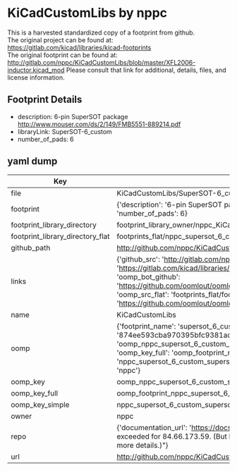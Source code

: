 # KiCadCustomLibs by nppc  
This is a harvested standardized copy of a footprint from github.  
The original project can be found at:  
https://gitlab.com/kicad/libraries/kicad-footprints  
The original footprint can be found at:
http://gitlab.com/nppc/KiCadCustomLibs/blob/master/XFL2006-inductor.kicad_mod
Please consult that link for additional, details, files, and license information.  
## Footprint Details
* description: 6-pin SuperSOT package http://www.mouser.com/ds/2/149/FMB5551-889214.pdf  
* libraryLink: SuperSOT-6_custom  
* number_of_pads: 6  
## yaml dump  
| Key | Value |  
| --- | --- |  
| file | KiCadCustomLibs/SuperSOT-6_custom.kicad_mod |  
| footprint | {'description': '6-pin SuperSOT package http://www.mouser.com/ds/2/149/FMB5551-889214.pdf', 'libraryLink': 'SuperSOT-6_custom', 'number_of_pads': 6} |  
| footprint_library_directory | footprint_library_owner/nppc_KiCadCustomLibs |  
| footprint_library_directory_flat | footprints_flat/nppc_supersot_6_custom_supersot_6_custom/working |  
| github_path | http://github.com/nppc/KiCadCustomLibs/blob/master/SuperSOT-6_custom.kicad_mod |  
| links | {'github_src': 'http://gitlab.com/nppc/KiCadCustomLibs/blob/master/XFL2006-inductor.kicad_mod', 'github_src_repo': 'https://gitlab.com/kicad/libraries/kicad-footprints', 'oomp_bot': 'footprints/nppc_supersot_6_custom_supersot_6_custom/working', 'oomp_bot_github': 'https://github.com/oomlout/oomlout_oomp_footprint_bot/tree/main/footprints/nppc_supersot_6_custom_supersot_6_custom/working', 'oomp_src_flat': 'footprints_flat/footprints_flat/nppc_supersot_6_custom_supersot_6_custom/working', 'oomp_src_flat_github': 'https://github.com/oomlout/oomlout_oomp_footprint_src/tree/main/footprints_flat/nppc_supersot_6_custom_supersot_6_custom/working'} |  
| name | KiCadCustomLibs |  
| oomp | {'footprint_name': 'supersot_6_custom', 'library_name': 'supersot_6_custom_kicad_mod', 'md5': '874ee593cba970395bfc9381ac3b1915', 'md5_10': '874ee593cb', 'md5_5': '874ee', 'md5_6': '874ee5', 'oomp_key': 'oomp_nppc_supersot_6_custom_supersot_6_custom', 'oomp_key_extra': 'oomp_footprint_nppc_supersot_6_custom_supersot_6_custom', 'oomp_key_full': 'oomp_footprint_nppc_supersot_6_custom_supersot_6_custom_874ee5', 'oomp_key_simple': 'nppc_supersot_6_custom_supersot_6_custom', 'original_filename': 'KiCadCustomLibs/SuperSOT-6_custom.kicad_mod', 'owner_name': 'nppc'} |  
| oomp_key | oomp_nppc_supersot_6_custom_supersot_6_custom |  
| oomp_key_full | oomp_footprint_nppc_supersot_6_custom_supersot_6_custom |  
| oomp_key_simple | nppc_supersot_6_custom_supersot_6_custom |  
| owner | nppc |  
| repo | {'documentation_url': 'https://docs.github.com/rest/overview/resources-in-the-rest-api#rate-limiting', 'message': "API rate limit exceeded for 84.66.173.59. (But here's the good news: Authenticated requests get a higher rate limit. Check out the documentation for more details.)"} |  
| url | http://github.com/nppc/KiCadCustomLibs |  

